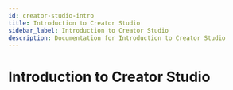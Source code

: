 ```yaml
---
id: creator-studio-intro
title: Introduction to Creator Studio
sidebar_label: Introduction to Creator Studio
description: Documentation for Introduction to Creator Studio
---
```


# Introduction to Creator Studio
